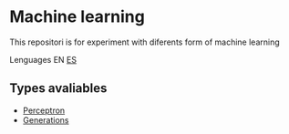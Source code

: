 # Machine learning
This repositori is for experiment with diferents form of machine learning

Lenguages EN [ES](README_ES.md)

## Types avaliables

* [Perceptron](perceptron_v1.cpp)
* [Generations](generations.cpp)
